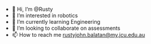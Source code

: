 - 👋 Hi, I’m @Rusty
- 👀 I’m interested in robotics 
- 🌱 I’m currently learning Engineering
- 💞️ I’m looking to collaborate on assessments
- 📫 How to reach me rustyjohn.balatan@my.jcu.edu.au

<!---
Rusty-Kryo/Rusty-Kryo is a ✨ special ✨ repository because its `README.md` (this file) appears on your GitHub profile.
You can click the Preview link to take a look at your changes.
--->
